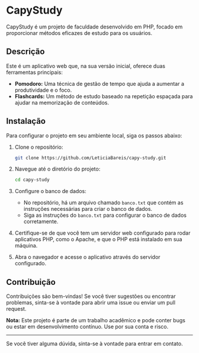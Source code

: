# CapyStudy

CapyStudy é um projeto de faculdade desenvolvido em PHP, focado em proporcionar métodos eficazes de estudo para os usuários. 

## Descrição

Este é um aplicativo web que, na sua versão inicial, oferece duas ferramentas principais:

- **Pomodoro:** Uma técnica de gestão de tempo que ajuda a aumentar a produtividade e o foco.
- **Flashcards:** Um método de estudo baseado na repetição espaçada para ajudar na memorização de conteúdos.

## Instalação

Para configurar o projeto em seu ambiente local, siga os passos abaixo:

1. Clone o repositório:
    ```bash
    git clone https://github.com/LeticiaBareis/capy-study.git
    ```

2. Navegue até o diretório do projeto:
    ```bash
    cd capy-study
    ```

3. Configure o banco de dados:
    - No repositório, há um arquivo chamado `banco.txt` que contém as instruções necessárias para criar o banco de dados.
    - Siga as instruções do `banco.txt` para configurar o banco de dados corretamente.

4. Certifique-se de que você tem um servidor web configurado para rodar aplicativos PHP, como o Apache, e que o PHP está instalado em sua máquina.

5. Abra o navegador e acesse o aplicativo através do servidor configurado.

## Contribuição

Contribuições são bem-vindas! Se você tiver sugestões ou encontrar problemas, sinta-se à vontade para abrir uma issue ou enviar um pull request.


**Nota:** Este projeto é parte de um trabalho acadêmico e pode conter bugs ou estar em desenvolvimento contínuo. Use por sua conta e risco.

---

Se você tiver alguma dúvida, sinta-se à vontade para entrar em contato.
